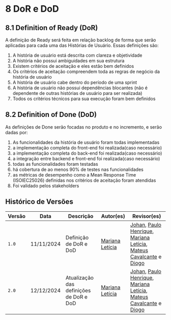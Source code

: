 # 8 DoR e DoD

## 8.1 Definition of Ready (DoR)

A definição de Ready será feita em relação backlog de forma que serão aplicadas para cada uma das Histórias de Usuário. Essas definições são:

1. A história de usuário está descrita com clareza e objetividade
2. A história não possui ambiguidades em sua estrutura
3. Existem critérios de aceitação e eles estão bem definidos
4. Os critérios de aceitação compreendem toda as regras de negócio da história de usuário
5. A história de usuário cabe dentro do período de uma sprint
6. A história de usuário não possui dependências blocantes (não é dependente de outras histórias de usuário para ser realizada)
7. Todos os critérios técnicos para sua execução foram bem definidos

## 8.2 Definition of Done (DoD)

As definições de Done serão focadas no produto e no incremento, e serão dadas por:

1. As funcionalidades da história de usuário foram todas implementadas
2. a implementação completa do front-end foi realizada(caso necessário)
3. a implementação completa do back-end foi realizada(caso necessário)
4. a integração entre backend e front-end foi realizada(caso necessário)
5. todas as funcionalidades foram testadas
6. há cobertura de ao menos 90% de testes nas funcionalidades
7. as métricas de desempenho como a Mean Response Time (ISOIEC25026) definidas nos critérios de aceitação foram atendidas
8. Foi validado pelos stakeholders


## Histórico de Versões

| Versão | Data | Descrição | Autor(es) | Revisor(es) |
| ---| ---| ---| ---| --- |
| `1.0` | 11/11/2024 | Definição de DoR e DoD | [Mariana Letícia](https://github.com/Marianannn) | [Johan](https://github.com/johan-rocha), [Paulo Henrique](https://github.com/Nanashii76), [Mariana Letícia](https://github.com/Marianannn), [Mateus Cavalcante](https://github.com/mateuscavati) e [Diogo](https://github.com/Diogo-Barboza) |
| `2.0` | 12/12/2024 | Atualização das definições de DoR e DoD | [Mariana Letícia](https://github.com/Marianannn) | [Johan](https://github.com/johan-rocha), [Paulo Henrique](https://github.com/Nanashii76), [Mariana Letícia](https://github.com/Marianannn), [Mateus Cavalcante](https://github.com/mateuscavati) e [Diogo](https://github.com/Diogo-Barboza) |